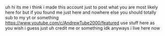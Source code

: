 uh hi its me i think
i made this account just to post what you are most likely here for
but if you found me just here and nowhere else you should totally sub to my yt or something https://www.youtube.com/c/AndrewTube2000/featured
use stuff here as you wish i guess just uh credit me or something idk
anyways i live here now
